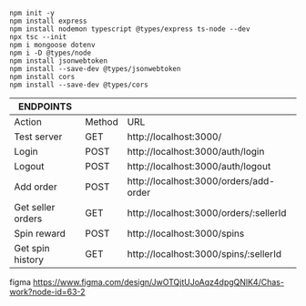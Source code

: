 ```
npm init -y
npm install express
npm install nodemon typescript @types/express ts-node --dev
npx tsc --init
npm i mongoose dotenv
npm i -D @types/node
npm install jsonwebtoken
npm install --save-dev @types/jsonwebtoken
npm install cors
npm install --save-dev @types/cors
```


<!-- npm i express mongoose cors zod jsonwebtoken bcryptjs helmet morgan express-rate-limit
npm i -D typescript ts-node-dev @types/node @types/express @types/jsonwebtoken @types/bcryptjs
npx tsc --init
npm i nodemon typescript @types/express ts-node --dev -->

|ENDPOINTS         |        |                                        |
|------------------|--------|----------------------------------------|
|Action            | Method | URL                                    |
|Test server       | GET	| http://localhost:3000/                 |
|Login	           | POST   | http://localhost:3000/auth/login       |
|Logout            | POST	| http://localhost:3000/auth/logout      |
|Add order         | POST   | http://localhost:3000/orders/add-order |
|Get seller orders | GET	| http://localhost:3000/orders/:sellerId |
|Spin reward	   | POST   |http://localhost:3000/spins             |
|Get spin history  | GET	| http://localhost:3000/spins/:sellerId  |

figma https://www.figma.com/design/JwOTQjtUJoAqz4dpgQNlK4/Chas-work?node-id=63-2